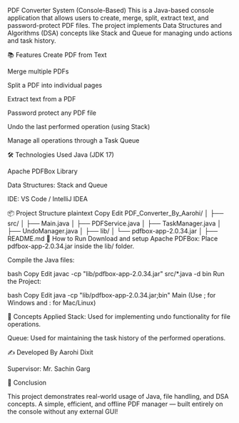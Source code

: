 PDF Converter System (Console-Based)
This is a Java-based console application that allows users to create, merge, split, extract text, and password-protect PDF files. The project implements Data Structures and Algorithms (DSA) concepts like Stack and Queue for managing undo actions and task history.

📚 Features
Create PDF from Text

Merge multiple PDFs

Split a PDF into individual pages

Extract text from a PDF

Password protect any PDF file

Undo the last performed operation (using Stack)

Manage all operations through a Task Queue

🛠️ Technologies Used
Java (JDK 17)

Apache PDFBox Library

Data Structures: Stack and Queue

IDE: VS Code / IntelliJ IDEA

📦 Project Structure
plaintext
Copy
Edit
PDF_Converter_By_Aarohi/
│
├── src/
│   ├── Main.java
│   ├── PDFService.java
│   ├── TaskManager.java
│   ├── UndoManager.java
│
├── lib/
│   └── pdfbox-app-2.0.34.jar
│
├── README.md
🚀 How to Run
Download and setup Apache PDFBox:
Place pdfbox-app-2.0.34.jar inside the lib/ folder.

Compile the Java files:

bash
Copy
Edit
javac -cp "lib/pdfbox-app-2.0.34.jar" src/*.java -d bin
Run the Project:

bash
Copy
Edit
java -cp "lib/pdfbox-app-2.0.34.jar;bin" Main
(Use ; for Windows and : for Mac/Linux)

🧠 Concepts Applied
Stack:
Used for implementing undo functionality for file operations.

Queue:
Used for maintaining the task history of the performed operations.

✍️ Developed By
Aarohi Dixit

Supervisor: Mr. Sachin Garg

🎯 Conclusion

This project demonstrates real-world usage of Java, file handling, and DSA concepts.
A simple, efficient, and offline PDF manager — built entirely on the console without any external GUI!

